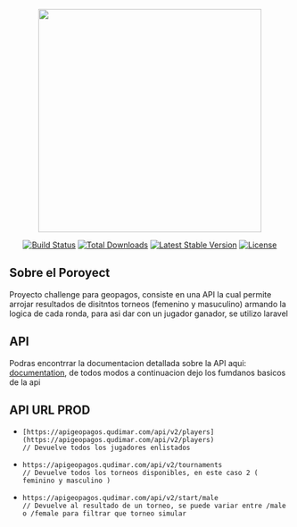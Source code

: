 <p align="center"><a href="https://laravel.com" target="_blank"><img src="https://webgeopagos.qudimar.com/Assets/images/logo-2.png" width="400"></a></p>

<p align="center">
<a href="https://travis-ci.org/laravel/framework"><img src="https://travis-ci.org/laravel/framework.svg" alt="Build Status"></a>
<a href="https://packagist.org/packages/laravel/framework"><img src="https://img.shields.io/packagist/dt/laravel/framework" alt="Total Downloads"></a>
<a href="https://packagist.org/packages/laravel/framework"><img src="https://img.shields.io/packagist/v/laravel/framework" alt="Latest Stable Version"></a>
<a href="https://packagist.org/packages/laravel/framework"><img src="https://img.shields.io/packagist/l/laravel/framework" alt="License"></a>
</p>

## Sobre el Poroyect

Proyecto challenge para geopagos, consiste en una API la cual permite arrojar resultados de disitntos torneos (femenino y masuculino) armando la logica de cada ronda, para asi dar con un jugador ganador, se utilizo laravel

## API

Podras encontrrar la documentacion detallada sobre la API aqui: [documentation](https://laravel.com/docs), de todos modos a continuacion dejo los fumdanos basicos de la api

## API URL PROD
-     [https://apigeopagos.qudimar.com/api/v2/players](https://apigeopagos.qudimar.com/api/v2/players)
      // Devuelve todos los jugadores enlistados
-     https://apigeopagos.qudimar.com/api/v2/tournaments
      // Devuelve todos los torneos disponibles, en este caso 2 ( feminino y masculino )
-     https://apigeopagos.qudimar.com/api/v2/start/male
      // Devuelve al resultado de un torneo, se puede variar entre /male o /female para filtrar que torneo simular


